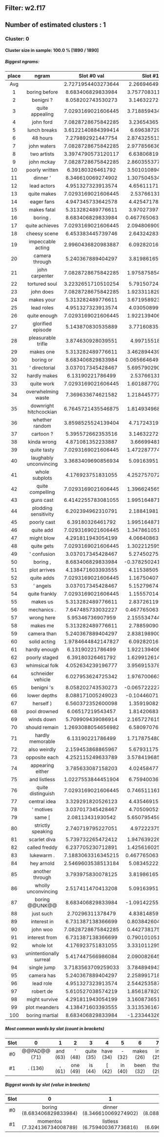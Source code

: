## Filter: w2.f17
## Number of estimated clusters : 1
### Cluster: 0
#### Cluster size in sample: 100.0 % [1890 / 1890]
##### Biggest ngrams:
place | ngram | Slot #0 val | Slot #1 val | sum
:--: | :--: | :--: | :--: | :--: 
Avg | | 2.7271954403273644 | 2.266946496313842 | | 
1 | boring before | 8.683406829833984 | 3.7577083110809326 | 12.441115140914917
2 | benigni ? | 8.058202743530273 | 3.146322727203369 | 11.204525470733643
3 | quite appealing | 7.0293169021606445 | 3.7188594341278076 | 10.748176336288452
4 | john ford | 7.0828728675842285 | 3.236543655395508 | 10.319416522979736
5 | lunch breaks | 3.6122140884399414 | 6.69638729095459 | 10.308601379394531
6 | 48 hours | 7.279892921447754 | 2.8743255138397217 | 10.154218435287476
7 | john waters | 7.0828728675842285 | 2.9778566360473633 | 10.060729503631592
8 | two artists | 3.3974790573120117 | 6.638068199157715 | 10.035547256469727
9 | john mckay | 7.0828728675842285 | 2.8603553771972656 | 9.943228244781494
10 | poorly written | 6.39180326461792 | 3.5010108947753906 | 9.89281415939331
11 | dinner ' | 8.346610069274902 | 1.3075045347213745 | 9.654114603996277
12 | lead actors | 4.951327323913574 | 4.656111717224121 | 9.607439041137695
13 | quite makes | 7.0293169021606445 | 2.53766131401062 | 9.566978216171265
14 | eager fans | 4.947345733642578 | 4.425471782684326 | 9.372817516326904
15 | makes fatal | 5.313282489776611 | 3.970273971557617 | 9.283556461334229
16 | boring . | 8.683406829833984 | 0.46776506304740906 | 9.151171892881393
17 | quite achieves | 7.0293169021606445 | 2.0948069095611572 | 9.124123811721802
18 | cheesy scene | 6.453383445739746 | 2.643242835998535 | 9.096626281738281
19 | impeccable acting | 2.9960436820983887 | 6.092820167541504 | 9.088863849639893
20 | camera through | 5.240367889404297 | 3.819861650466919 | 9.060229539871216
21 | john carpenter | 7.0828728675842285 | 1.9758758544921875 | 9.058748722076416
22 | tortured soul | 3.2232651710510254 | 5.791507244110107 | 9.014772415161133
23 | john does | 7.0828728675842285 | 1.9233118295669556 | 9.006184697151184
24 | makes your | 5.313282489776611 | 3.6719589233398438 | 8.985241413116455
25 | lead roles | 4.951327323913574 | 4.030508995056152 | 8.981836318969727
26 | quite enough | 7.0293169021606445 | 1.9221394062042236 | 8.951456308364868
27 | glorified episode | 5.143870830535889 | 3.771608352661133 | 8.915479183197021
28 | pleasurable trifle | 3.874630928039551 | 4.99715518951416 | 8.871786117553711
29 | makes one | 5.313282489776611 | 3.4628944396972656 | 8.776176929473877
30 | boring or | 8.683406829833984 | 0.06566464900970459 | 8.749071478843689
31 | ' directorial | 3.037017345428467 | 5.6957902908325195 | 8.732807636260986
32 | hardly makes | 6.13190221786499 | 2.53766131401062 | 8.66956353187561
33 | quite work | 7.0293169021606445 | 1.6018877029418945 | 8.631204605102539
34 | overwhelming waste | 7.369633674621582 | 1.2184457778930664 | 8.588079452514648
35 | downright hitchcockian | 6.7645721435546875 | 1.8149349689483643 | 8.579507112503052
36 | whether random | 3.8598525524139404 | 4.717243194580078 | 8.577095746994019
37 | cartoon ? | 5.395572662353516 | 3.146322727203369 | 8.541895389556885
38 | kinda wrong | 4.871081352233887 | 3.66699481010437 | 8.538076162338257
39 | quite tasty | 7.0293169021606445 | 1.4722877740859985 | 8.501604676246643
40 | laughably unconvincing | 3.3683409690856934 | 5.091639518737793 | 8.459980487823486
41 | whole subplots | 4.176923751831055 | 4.2527570724487305 | 8.429680824279785
42 | quite compelling | 7.0293169021606445 | 1.3966245651245117 | 8.425941467285156
43 | guns cast | 6.4142255783081055 | 1.9951648712158203 | 8.409390449523926
44 | plodding sensitivity | 6.202394962310791 | 2.188419818878174 | 8.390814781188965
45 | poorly cast | 6.39180326461792 | 1.9951648712158203 | 8.38696813583374
46 | quite add | 7.0293169021606445 | 1.3478610515594482 | 8.377177953720093
47 | might blow | 4.291811943054199 | 4.066408634185791 | 8.35822057723999
48 | quite gets | 7.0293169021606445 | 1.3022125959396362 | 8.33152949810028
49 | ' confusion | 3.037017345428467 | 5.274502754211426 | 8.311520099639893
50 | boring , | 8.683406829833984 | -0.37825024127960205 | 8.305156588554382
51 | plot arrives | 4.138471603393555 | 4.115385055541992 | 8.253856658935547
52 | quite adds | 7.0293169021606445 | 1.167504072189331 | 8.196820974349976
53 | ' angels | 3.037017345428467 | 5.152796745300293 | 8.18981409072876
54 | quite frankly | 7.0293169021606445 | 1.155570149421692 | 8.184887051582336
55 | makes us | 5.313282489776611 | 2.837261199951172 | 8.150543689727783
56 | mechanics . | 7.647485733032227 | 0.46776506304740906 | 8.115250796079636
57 | wrong here | 5.95346736907959 | 2.1555347442626953 | 8.109002113342285
58 | makes me | 5.313282489776611 | 2.788590908050537 | 8.101873397827148
59 | camera than | 5.240367889404297 | 2.8381989002227783 | 8.078566789627075
60 | solid acting | 1.9784644842147827 | 6.092820167541504 | 8.071284651756287
61 | hardly enough | 6.13190221786499 | 1.9221394062042236 | 8.054041624069214
62 | poorly staged | 6.39180326461792 | 1.6299126148223877 | 8.021715879440308
63 | whimsical folk | 4.052634239196777 | 3.9569153785705566 | 8.009549617767334
64 | schneider vehicle | 6.027953624725342 | 1.9767006635665894 | 8.004654288291931
65 | benigni 's | 8.058202743530273 | -0.06572222709655762 | 7.992480516433716
66 | lower depths | 8.088171005249023 | -0.1044607162475586 | 7.983710289001465
67 | herself ) | 6.560372352600098 | 1.359190821647644 | 7.919563174247742
68 | pool drowned | 6.06517219543457 | 1.814206838607788 | 7.879379034042358
69 | winds down | 5.709909439086914 | 2.1657276153564453 | 7.875637054443359
70 | should remain | 1.2693088054656982 | 6.580970764160156 | 7.8502795696258545
71 | hardly memorable | 6.13190221786499 | 1.7178754806518555 | 7.849777698516846
72 | also weirdly | 2.159453868865967 | 5.679311752319336 | 7.838765621185303
73 | opposite each | 4.252115249633789 | 3.5784196853637695 | 7.830534934997559
74 | appearing either | 3.785633087158203 | 4.024584770202637 | 7.81021785736084
75 | and listless | 1.0227553844451904 | 6.759400367736816 | 7.782155752182007
76 | quite distinguish | 7.0293169021606445 | 0.7465111613273621 | 7.775828063488007
77 | central idea | 3.329291820526123 | 4.435469150543213 | 7.764760971069336
78 | ' motives | 3.037017345428467 | 4.705090522766113 | 7.74210786819458
79 | same [ | 2.08113431930542 | 5.6507954597473145 | 7.731929779052734
80 | strictly speaking | 2.740719795227051 | 4.97222375869751 | 7.7129435539245605
81 | scarlet diva | 5.739732265472412 | 1.9476392269134521 | 7.687371492385864
82 | called freddy | 6.237705230712891 | 1.4256160259246826 | 7.663321256637573
83 | lukewarm . | 7.1883063316345215 | 0.46776506304740906 | 7.6560713946819305
84 | hey arnold | 2.5469603538513184 | 5.083452224731445 | 7.630412578582764
85 | another through | 3.793975830078125 | 3.819861650466919 | 7.613837480545044
86 | wholly unconvincing | 2.517411470413208 | 5.091639518737793 | 7.609050989151001
87 | boring @@UNK@@ | 8.683406829833984 | -1.0914225578308105 | 7.591984272003174
88 | just such | 2.70296311378479 | 4.838148593902588 | 7.541111707687378
89 | interest in | 6.731387138366699 | 0.8038426041603088 | 7.535229742527008
90 | john woo | 7.0828728675842285 | 0.4427381753921509 | 7.525611042976379
91 | interest from | 6.731387138366699 | 0.7901010513305664 | 7.521488189697266
92 | whole lot | 4.176923751831055 | 3.3310112953186035 | 7.507935047149658
93 | unintentionally surreal | 5.417447566986084 | 2.0900826454162598 | 7.507530212402344
94 | single jump | 3.7183563709259033 | 3.7848949432373047 | 7.503251314163208
95 | camera has | 5.240367889404297 | 2.2589917182922363 | 7.499359607696533
96 | lead role | 4.951327323913574 | 2.5442535877227783 | 7.4955809116363525
97 | robert de | 5.610527038574219 | 1.8561878204345703 | 7.466714859008789
98 | might survive | 4.291811943054199 | 3.1608736515045166 | 7.452685594558716
99 | plot meanders | 4.138471603393555 | 3.3135361671447754 | 7.45200777053833
100 | boring martial | 8.683406829833984 | -1.233443260192871 | 7.449963569641113
##### Most common words by slot (count in brackets)
Slot | 0 | 1 | 2 | 3 | 4 | 5 | 6 | 7 | 8 | 9 | 10 | 11 | 12 | 13 | 14 | 15 | 16 | 17 | 18 | 19 | 20 | 21 | 22 | 23 | 24 | 25 | 26 | 27 | 28 | 29
:--: | :--: | :--: | :--: | :--: | :--: | :--: | :--: | :--: | :--: | :--: | :--: | :--: | :--: | :--: | :--: | :--: | :--: | :--: | :--: | :--: | :--: | :--: | :--: | :--: | :--: | :--: | :--: | :--: | :--: | :--:
#0 | @@PAD@@ (71) | and (63) | ' (48) | quite (35) | have (34) | - (32) | makes (26) | in (25) | john (21) | fun (21) | just (19) | might (18) | plot (17) | " (17) | up (17) | boring (16) | dull (16) | 's (15) | there (15) | could (14) | we (14) | comedy (14) | exercise (14) | two (12) | another (12) | own (12) | attempt (11) | simple (11) | really (11) | interest (10)
#1 | . (136) | , (61) | one (49) | is (44) | [ (42) | in (40) | been (32) | than (29) | has (28) | @@UNK@@ (24) | at (22) | not (22) | your (20) | some (19) | when (19) | us (18) | through (17) | such (17) | who (14) | before (13) | ? (13) | enough (12) | keep (12) | less (12) | never (12) | about (12) | does (11) | the (11) | acting (10) | being (10)
##### Biggest words by slot (value in brackets)
Slot | 0 | 1 | 2 | 3 | 4 | 5 | 6 | 7 | 8 | 9 | 10 | 11 | 12 | 13 | 14 | 15 | 16 | 17 | 18 | 19 | 20 | 21 | 22 | 23 | 24 | 25 | 26 | 27 | 28 | 29
:--: | :--: | :--: | :--: | :--: | :--: | :--: | :--: | :--: | :--: | :--: | :--: | :--: | :--: | :--: | :--: | :--: | :--: | :--: | :--: | :--: | :--: | :--: | :--: | :--: | :--: | :--: | :--: | :--: | :--: | :--:
#0 | boring (8.683406829833984) | dinner (8.346610069274902) | lower (8.088171005249023) | benigni (8.058202743530273) | mechanics (7.647485733032227) | contrived (7.432880401611328)
#1 | momentos (7.324136734008789) | listless (6.759400367736816) | breaks (6.69638729095459) | ship (6.642148017883301) | artists (6.638068199157715) | remain (6.580970764160156)
